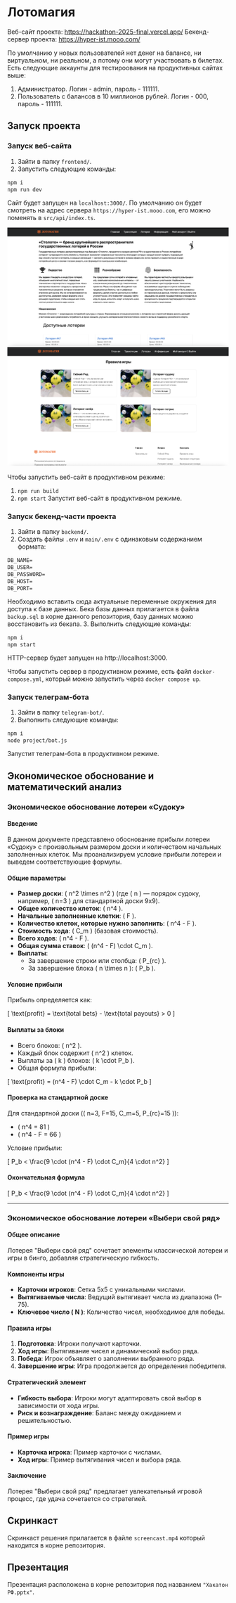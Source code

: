 # Лотомагия
Веб-сайт проекта: https://hackathon-2025-final.vercel.app/
Бекенд-сервер проекта: https://hyper-ist.mooo.com/

По умолчанию у новых пользователей нет денег на балансе, ни виртуальном, ни реальном, а потому они могут участвовать в билетах. Есть следующие аккаунты для тестироования на продуктивных сайтах выше:

1. Администратор. Логин - admin, пароль - 111111.
2. Пользователь с балансов в 10 миллионов рублей. Логин - 000, пароль - 111111.

## Запуск проекта
### Запуск веб-сайта
1. Зайти в папку `frontend/`.
2. Запустить следующие команды:
```
npm i
npm run dev
```
Сайт будет запущен на `localhost:3000/`. По умолчанию он будет смотреть на адрес сервера `https://hyper-ist.mooo.com`, его можно поменять в `src/api/index.ts`.

![Фото сайта](website-1.png)
![Фото сайта](website-2.png)

Чтобы запустить веб-сайт в продуктивном режиме:
1. `npm run build`
2. `npm start`
Запустит веб-сайт в продуктивном режиме.

### Запуск бекенд-части проекта
1. Зайти в папку `backend/`.
2. Создать файлы `.env` и `main/.env` с одинаковым содержанием формата:
```
DB_NAME=
DB_USER=
DB_PASSWORD=
DB_HOST=
DB_PORT=
```
Необходимо вставить сюда актуальные переменные окружения для доступа к базе данных. Бека базы данных прилагается в файла `backup.sql` в корне данного репозитория, базу данных можно восстановить из бекапа.
3. Выполнить следующие команды:
```
npm i
npm start
```
HTTP-сервер будет запущен на http://localhost:3000.

Чтобы запустить сервер в продуктивном режиме, есть файл `docker-compose.yml`, который можно запустить через `docker compose up`.

### Запуск телеграм-бота
1. Зайти в папку `telegram-bot/`.
2. Выполнить следующие команды:
```
npm i
node project/bot.js
```
Запустит телеграм-бота в продуктивном режиме.

## Экономическое обоснование и математический анализ
### Экономическое обоснование лотереи «Судоку»

#### Введение
В данном документе представлено обоснование прибыли лотереи «Судоку» с произвольным размером доски и количеством начальных заполненных клеток. Мы проанализируем условие прибыли лотереи и выведем соответствующие формулы.

#### Общие параметры

- **Размер доски**: \( n^2 \times n^2 \) (где \( n \) — порядок судоку, например, \( n=3 \) для стандартной доски 9x9).
- **Общее количество клеток**: \( n^4 \).
- **Начальные заполненные клетки**: \( F \).
- **Количество клеток, которые нужно заполнить**: \( n^4 - F \).
- **Стоимость хода**: \( C_m \) (базовая стоимость).
- **Всего ходов**: \( n^4 - F \).
- **Общая сумма ставок**: \( (n^4 - F) \cdot C_m \).
- **Выплаты**:
  - За завершение строки или столбца: \( P_{rc} \).
  - За завершение блока \( n \times n \): \( P_b \).

#### Условие прибыли

Прибыль определяется как:

\[ 
\text{profit} = \text{total bets} - \text{total payouts} > 0 
\]

#### Выплаты за блоки

- Всего блоков: \( n^2 \).
- Каждый блок содержит \( n^2 \) клеток.
- Выплаты за \( k \) блоков: \( k \cdot P_b \).
- Общая формула прибыли:

\[ 
\text{profit} = (n^4 - F) \cdot C_m - k \cdot P_b 
\]

#### Проверка на стандартной доске

Для стандартной доски (\( n=3, F=15, C_m=5, P_{rc}=15 \)):

- \( n^4 = 81 \)
- \( n^4 - F = 66 \)

Условие прибыли:

\[ 
P_b < \frac{9 \cdot (n^4 - F) \cdot C_m}{4 \cdot n^2} 
\]

#### Окончательная формула

\[ 
P_b < \frac{9 \cdot (n^4 - F) \cdot C_m}{4 \cdot n^2} 
\]

---

### Экономическое обоснование лотереи «Выбери свой ряд»

#### Общее описание

Лотерея "Выбери свой ряд" сочетает элементы классической лотереи и игры в бинго, добавляя стратегическую гибкость.

#### Компоненты игры

- **Карточки игроков**: Сетка 5x5 с уникальными числами.
- **Вытягиваемые числа**: Ведущий вытягивает числа из диапазона (1–75).
- **Ключевое число \( N \)**: Количество чисел, необходимое для победы.

#### Правила игры

1. **Подготовка**: Игроки получают карточки.
2. **Ход игры**: Вытягивание чисел и динамический выбор ряда.
3. **Победа**: Игрок объявляет о заполнении выбранного ряда.
4. **Завершение игры**: Игра продолжается до определения победителя.

#### Стратегический элемент

- **Гибкость выбора**: Игроки могут адаптировать свой выбор в зависимости от хода игры.
- **Риск и вознаграждение**: Баланс между ожиданием и решительностью.

#### Пример игры

- **Карточка игрока**: Пример карточки с числами.
- **Ход игры**: Пример вытягивания чисел и выбора ряда.

#### Заключение

Лотерея "Выбери свой ряд" предлагает увлекательный игровой процесс, где удача сочетается со стратегией.

## Скринкаст
Скринкаст решения прилагается в файле `screencast.mp4` который находится в корне репозитория.

## Презентация
Презентация расположена в корне репозитория под названием `"Хакатон РФ.pptx"`.
